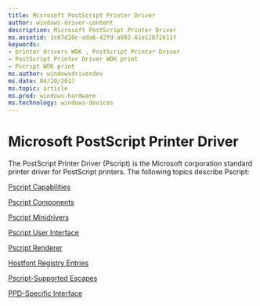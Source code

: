 ```yaml
---
title: Microsoft PostScript Printer Driver
author: windows-driver-content
description: Microsoft PostScript Printer Driver
ms.assetid: 1c67d20c-ada6-42fd-a882-61e12b72611f
keywords:
- printer drivers WDK , PostScript Printer Driver
- PostScript Printer Driver WDK print
- Pscript WDK print
ms.author: windowsdriverdev
ms.date: 04/20/2017
ms.topic: article
ms.prod: windows-hardware
ms.technology: windows-devices
---
```


# Microsoft PostScript Printer Driver





The PostScript Printer Driver (Pscript) is the Microsoft corporation standard printer driver for PostScript printers. The following topics describe Pscript:

[Pscript Capabilities](pscript-capabilities.md)

[Pscript Components](pscript-components.md)

[Pscript Minidrivers](pscript-minidrivers.md)

[Pscript User Interface](pscript-user-interface.md)

[Pscript Renderer](pscript-renderer.md)

[Hostfont Registry Entries](hostfont-registry-entries.md)

[Pscript-Supported Escapes](pscript-supported-escapes.md)

[PPD-Specific Interface](ppd-specific-interface.md)

 

 




